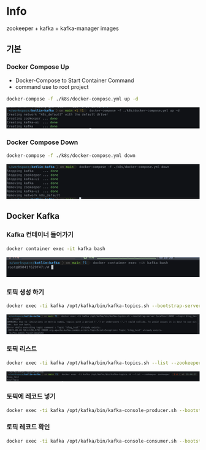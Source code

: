# Info

zookeeper + kafka + kafka-manager images

## 기본

### Docker Compose Up

- Docker-Compose to Start Container Command
- command use to root project

```bash
docker-compose -f ./k8s/docker-compose.yml up -d
```

![](img/도커_컴포스_업.png)

### Docker Compose Down

```bash 
docker-compose -f ./k8s/docker-compose.yml down
```

![](img/도커_컴포스_다운.png)

## Docker Kafka

### Kafka 컨테이너 들어가기

```bash
docker container exec -it kafka bash
```

![](img/컨테이너.png)

### 토픽 생성 하기

```bash
docker exec -ti kafka /opt/kafka/bin/kafka-topics.sh --bootstrap-server localhost:9092 --topic blog_test --create
```

![](img/토픽_생성.png)

### 토픽 리스트

```bash
docker exec -ti kafka /opt/kafka/bin/kafka-topics.sh --list --zookeeper zookeeper
```

![](img/토픽_리스트.png)

### 토픽에 레코드 넣기

```bash
docker exec -ti kafka /opt/kafka/bin/kafka-console-producer.sh --bootstrap-server localhost:9092 --topic blog_test
```

### 토픽 레코드 확인

```bash
docker exec -ti kafka /opt/kafka/bin/kafka-console-consumer.sh --bootstrap-server localhost:9092 --topic blog_test --from-beginning
```
